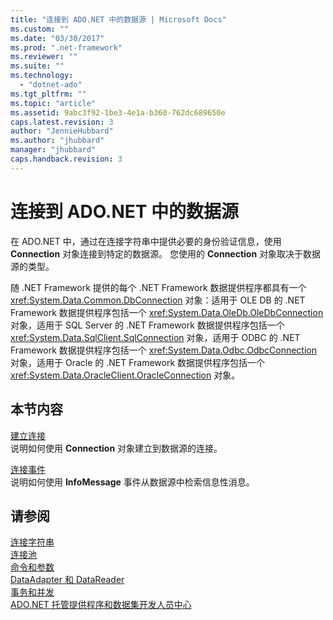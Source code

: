 ```yaml
---
title: "连接到 ADO.NET 中的数据源 | Microsoft Docs"
ms.custom: ""
ms.date: "03/30/2017"
ms.prod: ".net-framework"
ms.reviewer: ""
ms.suite: ""
ms.technology: 
  - "dotnet-ado"
ms.tgt_pltfrm: ""
ms.topic: "article"
ms.assetid: 9abc3f92-1be3-4e1a-b360-762dc689650e
caps.latest.revision: 3
author: "JennieHubbard"
ms.author: "jhubbard"
manager: "jhubbard"
caps.handback.revision: 3
---
```

# 连接到 ADO.NET 中的数据源
在 ADO.NET 中，通过在连接字符串中提供必要的身份验证信息，使用 **Connection** 对象连接到特定的数据源。  您使用的 **Connection** 对象取决于数据源的类型。  
  
 随 .NET Framework 提供的每个 .NET Framework 数据提供程序都具有一个 <xref:System.Data.Common.DbConnection> 对象：适用于 OLE DB 的 .NET Framework 数据提供程序包括一个 <xref:System.Data.OleDb.OleDbConnection> 对象，适用于 SQL Server 的 .NET Framework 数据提供程序包括一个 <xref:System.Data.SqlClient.SqlConnection> 对象，适用于 ODBC 的 .NET Framework 数据提供程序包括一个 <xref:System.Data.Odbc.OdbcConnection> 对象，适用于 Oracle 的 .NET Framework 数据提供程序包括一个 <xref:System.Data.OracleClient.OracleConnection> 对象。  
  
## 本节内容  
 [建立连接](../../../../docs/framework/data/adonet/establishing-the-connection.md)  
 说明如何使用 **Connection** 对象建立到数据源的连接。  
  
 [连接事件](../../../../docs/framework/data/adonet/connection-events.md)  
 说明如何使用 **InfoMessage** 事件从数据源中检索信息性消息。  
  
## 请参阅  
 [连接字符串](../../../../docs/framework/data/adonet/connection-strings.md)   
 [连接池](../../../../docs/framework/data/adonet/connection-pooling.md)   
 [命令和参数](../../../../docs/framework/data/adonet/commands-and-parameters.md)   
 [DataAdapter 和 DataReader](../../../../docs/framework/data/adonet/dataadapters-and-datareaders.md)   
 [事务和并发](../../../../docs/framework/data/adonet/transactions-and-concurrency.md)   
 [ADO.NET 托管提供程序和数据集开发人员中心](http://go.microsoft.com/fwlink/?LinkId=217917)